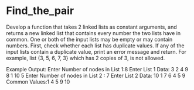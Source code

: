 # Find_the_pair

Develop a function that takes 2 linked lists as ​constant ​arguments, and returns a new linked list that
contains every number the two lists have in common. One or both of the input lists may be empty or
may contain numbers.
First, check whether each list has duplicate values. If any of the input lists contain a duplicate value,
print an error message and return. For example, list {3, 5, 6, 7, 3} which has 2 copies of 3, is not
allowed.

Example Output:
Enter Number of nodes in List 1:​8
Enter List 1 Data: ​ 3 2 4 9 8 1 10 5
Enter Number of nodes in List 2​ : 7
Enter List 2 Data: ​ 10 1 7 6 4 5 9
Common Values:​1 4 5 9 10
